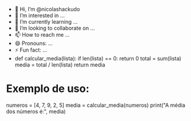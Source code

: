 - 👋 Hi, I’m @nicolashackudo
- 👀 I’m interested in ...
- 🌱 I’m currently learning ...
- 💞️ I’m looking to collaborate on ...
- 📫 How to reach me ...
- 😄 Pronouns: ...
- ⚡ Fun fact: ...
- def calcular_media(lista):
    if len(lista) == 0:
        return 0
    total = sum(lista)
    media = total / len(lista)
    return media

# Exemplo de uso:
numeros = [4, 7, 9, 2, 5]
media = calcular_media(numeros)
print("A média dos números é:", media)

<!---
nicolashackudo/nicolashackudo is a ✨ special ✨ repository because its `README.md` (this file) appears on your GitHub profile.
You can click the Preview link to take a look at your changes.
--->
